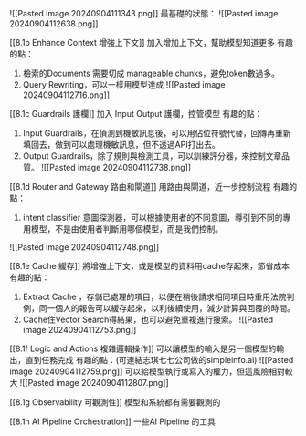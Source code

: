 ![[Pasted image 20240904111343.png]]
最基礎的狀態：
![[Pasted image 20240904112638.png]]

[[8.1b Enhance Context 增強上下文]]
加入增加上下文，幫助模型知道更多
有趣的點：
1. 檢索的Documents 需要切成 manageable chunks，避免token數過多。
2. Query Rewriting，可以一樣用模型達成
![[Pasted image 20240904112716.png]]

[[8.1c Guardrails 護欄]]
加入 Input Output 護欄，控管模型
有趣的點：
1. Input Guardrails，在偵測到機敏訊息後，可以用佔位符號代替，回傳再重新填回去，做到可以處理機敏訊息，但不透過API打出去。
2. Output Guardrails，除了規則與檢測工具，可以訓練評分器，來控制文章品質。
![[Pasted image 20240904112738.png]]


[[8.1d Router and Gateway 路由和閘道]]
用路由與閘道，近一步控制流程
有趣的點：
1. intent classifier 意圖探測器，可以根據使用者的不同意圖，導引到不同的專用模型，不是由使用者判斷用哪個模型，而是我們控制。

![[Pasted image 20240904112748.png]]

[[8.1e Cache 緩存]]
將增強上下文，或是模型的資料用cache存起來，節省成本
有趣的點：
1. Extract Cache ，存儲已處理的項目，以便在稍後請求相同項目時重用法院判例，同一個人的報告可以緩存起來，以利後續使用，減少計算與回覆的時間。
2. Cache住Vector Search得結果，也可以避免重複進行搜索。
![[Pasted image 20240904112753.png]]

[[8.1f Logic and Actions 複雜邏輯操作]]
可以讓模型的輸入是另一個模型的輸出，直到任務完成
有趣的點：(可連結志琪七七公司做的simpleinfo.ai)
![[Pasted image 20240904112759.png]]
可以給模型執行或寫入的權力，但這風險相對較大
![[Pasted image 20240904112807.png]]

[[8.1g Observability 可觀測性]]
模型和系統都有需要觀測的

[[8.1h AI Pipeline Orchestration]]
一些AI Pipeline 的工具




